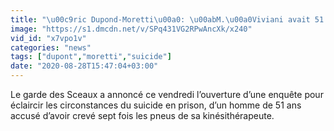 ```yaml
---
title: "\u00c9ric Dupond-Moretti\u00a0: \u00abM.\u00a0Viviani avait 51 ans et il n\u2019aurait pas d\u00fb mourir\u00bb"
image: "https://s1.dmcdn.net/v/SPq431VG2RPwAncXk/x240"
vid_id: "x7vpo1v"
categories: "news"
tags: ["dupont","moretti","suicide"]
date: "2020-08-28T15:47:04+03:00"
---
```

Le garde des Sceaux a annoncé ce vendredi l’ouverture d’une enquête pour éclaircir les circonstances du suicide en prison, d’un homme de 51 ans accusé d’avoir crevé sept fois les pneus de sa kinésithérapeute.
